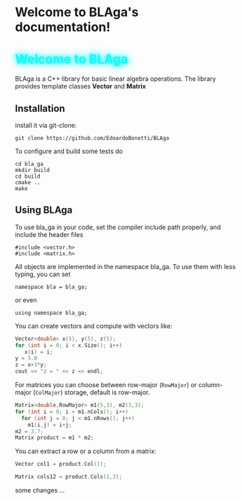 # Welcome to BLAga's documentation!
<div class="glow">
  <h1>Welcome to BLAga</h1>
</div>

<style>
.glow h1 {
  color: #0ff;
  text-shadow: 0 0 10px #0ff, 0 0 20px #0ff;
}
</style>

BLAga is a C++ library for basic linear algebra operations.
The library provides template classes **Vector** and **Matrix**

## Installation

install it via git-clone:

    git clone https://github.com/EdoardoBonetti/BLAga


To configure and build some tests do

    cd bla_ga
    mkdir build
    cd build
    cmake ..
    make
    

## Using BLAga

To use bla_ga in your code, set the compiler include path properly, and include the header files

    #include <vector.h>
    #include <matrix.h>

All objects are implemented in the namespace bla_ga. To use them with less typing, you can set

    namespace bla = bla_ga;

or even

    
    using namespace bla_ga;

    

You can create vectors and compute with vectors like:

                 
```cpp
Vector<double> x(5), y(5), z(5);
for (int i = 0; i < x.Size(); i++)
   x(i) = i;
y = 5.0
z = x+3*y;
cout << "z = " << z << endl;
```

For matrices you can choose between row-major (`RowMajor`) or column-major (`ColMajor`) storage,
default is row-major.

```cpp
Matrix<double,RowMajor> m1(5,3), m2(3,3);
for (int i = 0; i < m1.nCols(); i++)
  for (int j = 0; j < m1.nRows(); j++)
    m1(i,j) = i+j;
m2 = 3.7;
Matrix product = m1 * m2;
```

You can extract a row or a column from a matrix:

```cpp
Vector col1 = product.Col(1);
```


```cpp
Matrix cols12 = product.Cols(1,3);
```

some changes ...  

   
